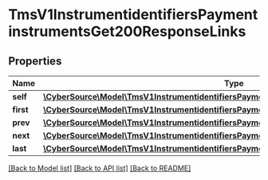 # TmsV1InstrumentidentifiersPaymentinstrumentsGet200ResponseLinks

## Properties
Name | Type | Description | Notes
------------ | ------------- | ------------- | -------------
**self** | [**\CyberSource\Model\TmsV1InstrumentidentifiersPaymentinstrumentsGet200ResponseLinksSelf**](TmsV1InstrumentidentifiersPaymentinstrumentsGet200ResponseLinksSelf.md) |  | [optional] 
**first** | [**\CyberSource\Model\TmsV1InstrumentidentifiersPaymentinstrumentsGet200ResponseLinksFirst**](TmsV1InstrumentidentifiersPaymentinstrumentsGet200ResponseLinksFirst.md) |  | [optional] 
**prev** | [**\CyberSource\Model\TmsV1InstrumentidentifiersPaymentinstrumentsGet200ResponseLinksPrev**](TmsV1InstrumentidentifiersPaymentinstrumentsGet200ResponseLinksPrev.md) |  | [optional] 
**next** | [**\CyberSource\Model\TmsV1InstrumentidentifiersPaymentinstrumentsGet200ResponseLinksNext**](TmsV1InstrumentidentifiersPaymentinstrumentsGet200ResponseLinksNext.md) |  | [optional] 
**last** | [**\CyberSource\Model\TmsV1InstrumentidentifiersPaymentinstrumentsGet200ResponseLinksLast**](TmsV1InstrumentidentifiersPaymentinstrumentsGet200ResponseLinksLast.md) |  | [optional] 

[[Back to Model list]](../README.md#documentation-for-models) [[Back to API list]](../README.md#documentation-for-api-endpoints) [[Back to README]](../README.md)


